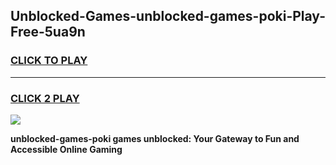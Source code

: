 
## Unblocked-Games-unblocked-games-poki-Play-Free-5ua9n
<h3>
<a href="https://premium76.site?title=unblocked-games-poki&ref=17A">CLICK TO PLAY</a></h3>
<hr>

<h3>
<a href="https://premium76.site?title=unblocked-games-poki&ref=17A">CLICK 2 PLAY</a>
  
</h3>

<a href="https://premium76.site?title=unblocked-games-poki&ref=17A"><img src="https://clearcache.store/games.png"></a>


**unblocked-games-poki games unblocked: Your Gateway to Fun and Accessible Online Gaming**
